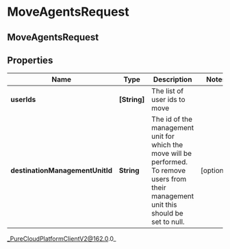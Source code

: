 # MoveAgentsRequest

## MoveAgentsRequest

## Properties

|Name | Type | Description | Notes|
|------------ | ------------- | ------------- | -------------|
| **userIds** | **[String]** | The list of user ids to move | |
| **destinationManagementUnitId** | **String** | The id of the management unit for which the move will be performed. To remove users from their management unit this should be set to null. | [optional] |



_PureCloudPlatformClientV2@162.0.0_
